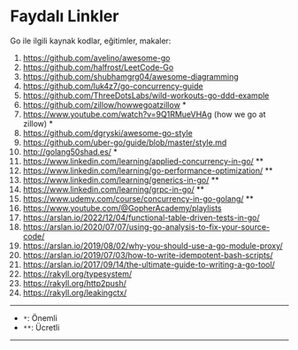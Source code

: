 # Faydalı Linkler

Go ile ilgili kaynak kodlar, eğitimler, makaler:

1. https://github.com/avelino/awesome-go
1. https://github.com/halfrost/LeetCode-Go
1. https://github.com/shubhamgrg04/awesome-diagramming
1. https://github.com/luk4z7/go-concurrency-guide
1. https://github.com/ThreeDotsLabs/wild-workouts-go-ddd-example
1. https://github.com/zillow/howwegoatzillow *
1. https://www.youtube.com/watch?v=9Q1RMueVHAg (how we go at zillow) *
1. https://github.com/dgryski/awesome-go-style
1. https://github.com/uber-go/guide/blob/master/style.md
1. http://golang50shad.es/ *
1. https://www.linkedin.com/learning/applied-concurrency-in-go/ **
1. https://www.linkedin.com/learning/go-performance-optimization/ **
1. https://www.linkedin.com/learning/generics-in-go/ **
1. https://www.linkedin.com/learning/grpc-in-go/ **
1. https://www.udemy.com/course/concurrency-in-go-golang/ **
1. https://www.youtube.com/@GopherAcademy/playlists
1. https://arslan.io/2022/12/04/functional-table-driven-tests-in-go/
1. https://arslan.io/2020/07/07/using-go-analysis-to-fix-your-source-code/
1. https://arslan.io/2019/08/02/why-you-should-use-a-go-module-proxy/
1. https://arslan.io/2019/07/03/how-to-write-idempotent-bash-scripts/
1. https://arslan.io/2017/09/14/the-ultimate-guide-to-writing-a-go-tool/
1. https://rakyll.org/typesystem/
1. https://rakyll.org/http2push/
1. https://rakyll.org/leakingctx/

---

- `*`: Önemli
- `**`: Ücretli

---
